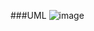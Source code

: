 ###UML
![image](https://cloud.githubusercontent.com/assets/16226148/18533834/b481c7b0-7aee-11e6-85e1-c1a11cd4572b.png)
